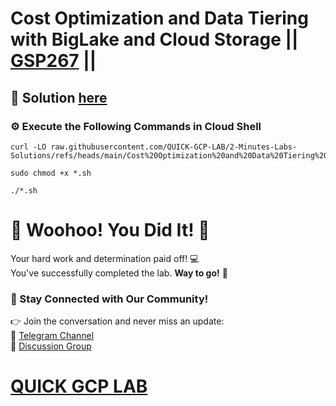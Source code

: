 # Cost Optimization and Data Tiering with BigLake and Cloud Storage || [GSP267](https://www.cloudskillsboost.google/focuses/80700?parent=catalog) ||

## 🔑 Solution [here](https://youtu.be/YSl3uvAFuns)

### ⚙️ Execute the Following Commands in Cloud Shell

```
curl -LO raw.githubusercontent.com/QUICK-GCP-LAB/2-Minutes-Labs-Solutions/refs/heads/main/Cost%20Optimization%20and%20Data%20Tiering%20with%20BigLake%20and%20Cloud%20Storage/gsp267.sh

sudo chmod +x *.sh

./*.sh
```

# 🎉 Woohoo! You Did It! 🎉  

Your hard work and determination paid off! 💻  
You've successfully completed the lab. **Way to go!** 🚀

### 💬 Stay Connected with Our Community!  
👉 Join the conversation and never miss an update:  
📢 [Telegram Channel](https://t.me/quickgcplab)  
👥 [Discussion Group](https://t.me/quickgcplabchats)  

# [QUICK GCP LAB](https://www.youtube.com/@quickgcplab)

